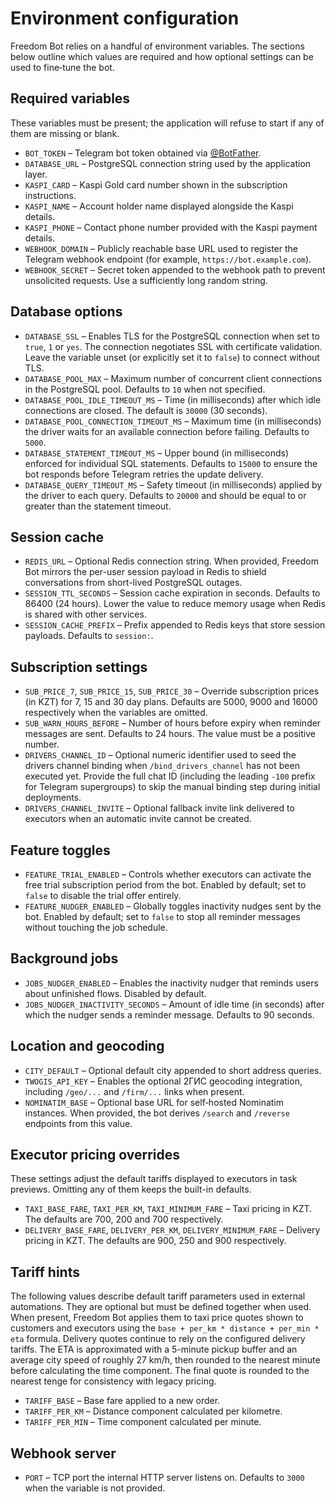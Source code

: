# Environment configuration

Freedom Bot relies on a handful of environment variables. The sections below outline
which values are required and how optional settings can be used to fine‑tune the bot.

## Required variables

These variables must be present; the application will refuse to start if any of them
are missing or blank.

- `BOT_TOKEN` – Telegram bot token obtained via [@BotFather](https://t.me/BotFather).
- `DATABASE_URL` – PostgreSQL connection string used by the application layer.
- `KASPI_CARD` – Kaspi Gold card number shown in the subscription instructions.
- `KASPI_NAME` – Account holder name displayed alongside the Kaspi details.
- `KASPI_PHONE` – Contact phone number provided with the Kaspi payment details.
- `WEBHOOK_DOMAIN` – Publicly reachable base URL used to register the Telegram webhook
  endpoint (for example, `https://bot.example.com`).
- `WEBHOOK_SECRET` – Secret token appended to the webhook path to prevent unsolicited
  requests. Use a sufficiently long random string.

## Database options

- `DATABASE_SSL` – Enables TLS for the PostgreSQL connection when set to `true`,
  `1` or `yes`. The connection negotiates SSL with certificate validation. Leave
  the variable unset (or explicitly set it to `false`) to connect without TLS.
- `DATABASE_POOL_MAX` – Maximum number of concurrent client connections in the
  PostgreSQL pool. Defaults to `10` when not specified.
- `DATABASE_POOL_IDLE_TIMEOUT_MS` – Time (in milliseconds) after which idle
  connections are closed. The default is `30000` (30 seconds).
- `DATABASE_POOL_CONNECTION_TIMEOUT_MS` – Maximum time (in milliseconds) the
  driver waits for an available connection before failing. Defaults to `5000`.
- `DATABASE_STATEMENT_TIMEOUT_MS` – Upper bound (in milliseconds) enforced for
  individual SQL statements. Defaults to `15000` to ensure the bot responds
  before Telegram retries the update delivery.
- `DATABASE_QUERY_TIMEOUT_MS` – Safety timeout (in milliseconds) applied by the
  driver to each query. Defaults to `20000` and should be equal to or greater
  than the statement timeout.

## Session cache

- `REDIS_URL` – Optional Redis connection string. When provided, Freedom Bot
  mirrors the per-user session payload in Redis to shield conversations from
  short-lived PostgreSQL outages.
- `SESSION_TTL_SECONDS` – Session cache expiration in seconds. Defaults to
  86400 (24 hours). Lower the value to reduce memory usage when Redis is
  shared with other services.
- `SESSION_CACHE_PREFIX` – Prefix appended to Redis keys that store session
  payloads. Defaults to `session:`.

## Subscription settings

- `SUB_PRICE_7`, `SUB_PRICE_15`, `SUB_PRICE_30` – Override subscription prices (in
  KZT) for 7, 15 and 30 day plans. Defaults are 5000, 9000 and 16000 respectively
  when the variables are omitted.
- `SUB_WARN_HOURS_BEFORE` – Number of hours before expiry when reminder messages are
  sent. Defaults to 24 hours. The value must be a positive number.
- `DRIVERS_CHANNEL_ID` – Optional numeric identifier used to seed the drivers channel
  binding when `/bind_drivers_channel` has not been executed yet. Provide the full
  chat ID (including the leading `-100` prefix for Telegram supergroups) to skip the
  manual binding step during initial deployments.
- `DRIVERS_CHANNEL_INVITE` – Optional fallback invite link delivered to executors when
  an automatic invite cannot be created.

## Feature toggles

- `FEATURE_TRIAL_ENABLED` – Controls whether executors can activate the free trial
  subscription period from the bot. Enabled by default; set to `false` to disable
  the trial offer entirely.
- `FEATURE_NUDGER_ENABLED` – Globally toggles inactivity nudges sent by the bot.
  Enabled by default; set to `false` to stop all reminder messages without touching
  the job schedule.

## Background jobs

- `JOBS_NUDGER_ENABLED` – Enables the inactivity nudger that reminds users about
  unfinished flows. Disabled by default.
- `JOBS_NUDGER_INACTIVITY_SECONDS` – Amount of idle time (in seconds) after which
  the nudger sends a reminder message. Defaults to 90 seconds.

## Location and geocoding

- `CITY_DEFAULT` – Optional default city appended to short address queries.
- `TWOGIS_API_KEY` – Enables the optional 2ГИС geocoding integration, including
  `/geo/...` and `/firm/...` links when present.
- `NOMINATIM_BASE` – Optional base URL for self‑hosted Nominatim instances. When
  provided, the bot derives `/search` and `/reverse` endpoints from this value.

## Executor pricing overrides

These settings adjust the default tariffs displayed to executors in task previews.
Omitting any of them keeps the built-in defaults.

- `TAXI_BASE_FARE`, `TAXI_PER_KM`, `TAXI_MINIMUM_FARE` – Taxi pricing in KZT. The
  defaults are 700, 200 and 700 respectively.
- `DELIVERY_BASE_FARE`, `DELIVERY_PER_KM`, `DELIVERY_MINIMUM_FARE` – Delivery
  pricing in KZT. The defaults are 900, 250 and 900 respectively.

## Tariff hints

The following values describe default tariff parameters used in external automations.
They are optional but must be defined together when used. When present, Freedom Bot
applies them to taxi price quotes shown to customers and executors using the
`base + per_km * distance + per_min * eta` formula. Delivery quotes continue to rely
on the configured delivery tariffs. The ETA is approximated with a 5-minute pickup
buffer and an average city speed of roughly 27 km/h, then rounded to the nearest
minute before calculating the time component. The final quote is rounded to the
nearest tenge for consistency with legacy pricing.

- `TARIFF_BASE` – Base fare applied to a new order.
- `TARIFF_PER_KM` – Distance component calculated per kilometre.
- `TARIFF_PER_MIN` – Time component calculated per minute.

## Webhook server

- `PORT` – TCP port the internal HTTP server listens on. Defaults to `3000` when
  the variable is not provided.

